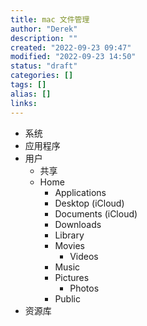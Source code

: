 ```yaml
---
title: mac 文件管理
author: "Derek"
description: ""
created: "2022-09-23 09:47"
modified: "2022-09-23 14:50"
status: "draft"
categories: []
tags: []
alias: []
links: 
---
```


- 系统
- 应用程序
- 用户
    - 共享
    - Home
        - Applications
        - Desktop (iCloud)
        - Documents (iCloud)
        - Downloads
        - Library
        - Movies
            - Videos
        - Music
        - Pictures
            - Photos
        - Public
- 资源库